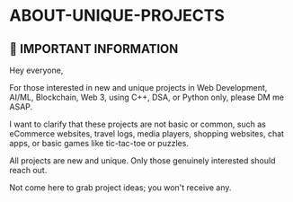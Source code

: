 # ABOUT-UNIQUE-PROJECTS

## 📌 IMPORTANT INFORMATION

Hey everyone,

For those interested in new and unique projects in Web Development, AI/ML, Blockchain, Web 3, using C++, DSA, or Python only, please DM me ASAP.

I want to clarify that these projects are not basic or common, such as eCommerce websites, travel logs, media players, shopping websites, chat apps, or basic games like tic-tac-toe or puzzles.

All projects are new and unique. Only those genuinely interested should reach out. 

Not come here to grab project ideas; you won't receive any.
